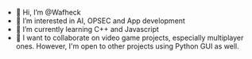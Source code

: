 - 👋 Hi, I’m @Wafheck
- 👀 I’m interested in AI, OPSEC and App development
- 🌱 I’m currently learning C++ and Javascript
- 💞️ I want to collaborate on video game projects, especially multiplayer ones. However, I'm open to other projects using Python GUI as well.


<!---
Wafheck/Wafheck is a ✨ special ✨ repository because its `README.md` (this file) appears on your GitHub profile.
You can click the Preview link to take a look at your changes.
--->
